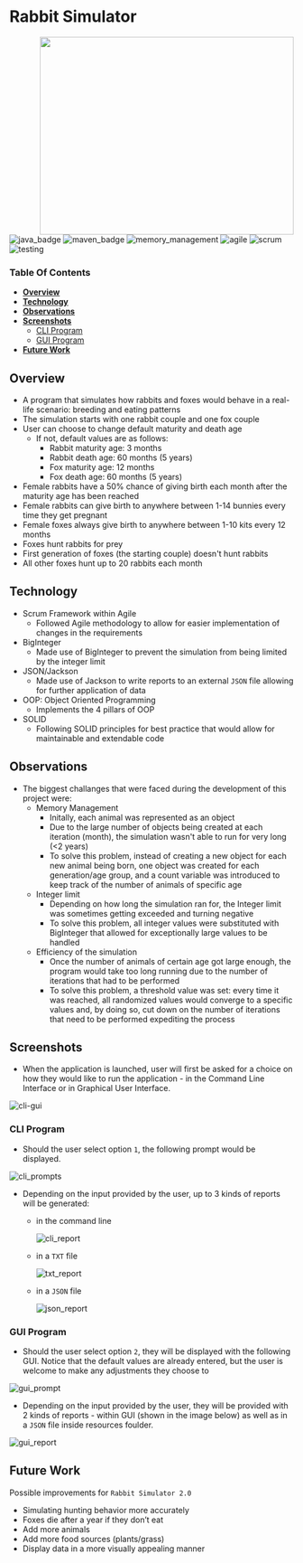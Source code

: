 # Rabbit Simulator

<img align="right" width="450" height="350" src="https://github.com/janjakovacevic/Rabbit-Population-Explosion/blob/dev/rabbit%20assets/24843973-5114-4226-987b-d5e6bd13ed77_200x200.png">

![java_badge](https://img.shields.io/badge/-Java-lightgrey?style=for-the-badge&logo=appveyor)
![maven_badge](https://img.shields.io/badge/-Maven-yellow?style=for-the-badge&logo=appveyor) 
![memory_management](https://img.shields.io/badge/-Memory%20Management-orange?style=for-the-badge&logo=appveyor)
![agile](https://img.shields.io/badge/-Agile-blue?style=for-the-badge&logo=appveyor)
![scrum](https://img.shields.io/badge/-Scrum-red?style=for-the-badge&logo=appveyor)
![testing](https://img.shields.io/badge/-Testing-green?style=for-the-badge&logo=appveyor)


### **Table Of Contents**
  * [**Overview**](#overview)
  * [**Technology**](#technology)
  * [**Observations**](#observations)
  * [**Screenshots**](#screenshots)
      - [CLI Program](#cli-program)
      - [GUI Program](#gui-program)
  * [**Future Work**](#future-work)


## **Overview**
- A program that simulates how rabbits and foxes would behave in a real-life scenario: breeding and eating patterns
- The simulation starts with one rabbit couple and one fox couple
- User can choose to change default maturity and death age
  - If not, default values are as follows:
    - Rabbit maturity age: 3 months
    - Rabbit death age: 60 months (5 years)
    - Fox maturity age: 12 months
    - Fox death age: 60 months (5 years)
- Female rabbits have a 50% chance of giving birth each month after the maturity age has been reached
- Female rabbits can give birth to anywhere between 1-14 bunnies every time they get pregnant
- Female foxes always give birth to anywhere between 1-10 kits every 12 months
- Foxes hunt rabbits for prey
- First generation of foxes (the starting couple) doesn't hunt rabbits
- All other foxes hunt up to 20 rabbits each month

## **Technology**
- Scrum Framework within Agile
  - Followed Agile methodology to allow for easier implementation of changes in the requirements
- BigInteger
  - Made use of BigInteger to prevent the simulation from being limited by the integer limit
- JSON/Jackson
  - Made use of Jackson to write reports to an external `JSON` file allowing for further application of data
- OOP: Object Oriented Programming
  - Implements the 4 pillars of OOP
- SOLID
  - Following SOLID principles for best practice that would allow for maintainable and extendable code

## **Observations**
- The biggest challanges that were faced during the development of this project were:
  - Memory Management
    - Initally, each animal was represented as an object 
    - Due to the large number of objects being created at each iteration (month), the simulation wasn't able to run for very long (<2 years)
    - To solve this problem, instead of creating a new object for each new animal being born, one object was created for each generation/age group, and a count variable was introduced to keep track of the number of animals of specific age
  - Integer limit
    - Depending on how long the simulation ran for, the Integer limit was sometimes getting exceeded and turning negative
    - To solve this problem, all integer values were substituted with BigInteger that allowed for exceptionally large values to be handled
  - Efficiency of the simulation
    - Once the number of animals of certain age got large enough, the program would take too long running due to the number of iterations that had to be performed
    - To solve this problem, a threshold value was set: every time it was reached, all randomized values would converge to a specific values and, by doing so, cut down on the number of iterations that need to be performed expediting the process


## **Screenshots**
- When the application is launched, user will first be asked for a choice on how they would like to run the application - in the Command Line Interface or in Graphical User Interface.

![cli-gui](https://github.com/janjakovacevic/Rabbit-Population-Explosion/blob/dev/rabbit%20assets/cli-gui.png)

### **CLI Program**
- Should the user select option `1`, the following prompt would be displayed.

![cli_prompts](https://github.com/janjakovacevic/Rabbit-Population-Explosion/blob/dev/rabbit%20assets/cli-prompts.png)

- Depending on the input provided by the user, up to 3 kinds of reports will be generated:
    - in the command line
    
        ![cli_report](https://github.com/janjakovacevic/Rabbit-Population-Explosion/blob/dev/rabbit%20assets/cli-report.png)
        
    - in a `TXT` file
    
        ![txt_report](https://github.com/janjakovacevic/Rabbit-Population-Explosion/blob/dev/rabbit%20assets/txt-report.png)
        
    - in a `JSON` file
        
        ![json_report](https://github.com/janjakovacevic/Rabbit-Population-Explosion/blob/dev/rabbit%20assets/json-report.png)


### **GUI Program**
- Should the user select option `2`, they will be displayed with the following GUI. Notice that the default values are already entered, but the user is welcome to make any adjustments they choose to

![gui_prompt](https://github.com/janjakovacevic/Rabbit-Population-Explosion/blob/dev/rabbit%20assets/gui-prompts.png)

- Depending on the input provided by the user, they will be provided with 2 kinds of reports - within GUI (shown in the image below) as well as in a `JSON` file inside resources foulder.
    
![gui_report](https://github.com/janjakovacevic/Rabbit-Population-Explosion/blob/dev/rabbit%20assets/gui-report.png)


## **Future Work**
Possible improvements for `Rabbit Simulator 2.0`
- Simulating hunting behavior more accurately
- Foxes die after a year if they don’t eat
- Add more animals
- Add more food sources (plants/grass)
- Display data in a more visually appealing manner
